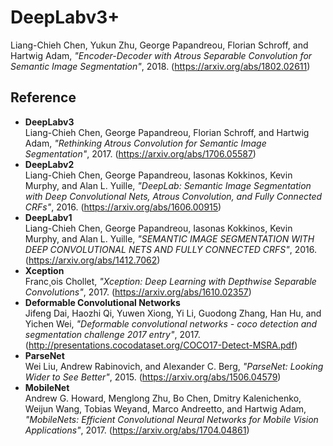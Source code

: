# DeepLabv3+
Liang-Chieh Chen, Yukun Zhu, George Papandreou, Florian Schroff, and Hartwig Adam, *"Encoder-Decoder with Atrous Separable Convolution for Semantic Image Segmentation"*, 2018. (https://arxiv.org/abs/1802.02611)  
  
## Reference
- **DeepLabv3**  
Liang-Chieh Chen, George Papandreou, Florian Schroff, and Hartwig Adam, *"Rethinking Atrous Convolution for Semantic Image Segmentation"*, 2017. (https://arxiv.org/abs/1706.05587)
- **DeepLabv2**  
Liang-Chieh Chen, George Papandreou, Iasonas Kokkinos, Kevin Murphy, and Alan L. Yuille, *"DeepLab: Semantic Image Segmentation with Deep Convolutional Nets, Atrous Convolution, and Fully Connected CRFs"*, 2016. (https://arxiv.org/abs/1606.00915)
- **DeepLabv1**  
Liang-Chieh Chen, George Papandreou, Iasonas Kokkinos, Kevin Murphy, and Alan L. Yuille, *"SEMANTIC IMAGE SEGMENTATION WITH DEEP CONVOLUTIONAL NETS AND FULLY CONNECTED CRFS"*, 2016. (https://arxiv.org/abs/1412.7062)
- **Xception**  
Franc¸ois Chollet, *"Xception: Deep Learning with Depthwise Separable Convolutions"*, 2017. (https://arxiv.org/abs/1610.02357)
- **Deformable Convolutional Networks**  
Jifeng Dai, Haozhi Qi, Yuwen Xiong, Yi Li, Guodong Zhang, Han Hu, and Yichen Wei, *"Deformable
convolutional networks - coco detection and segmentation challenge 2017 entry"*, 2017. (http://presentations.cocodataset.org/COCO17-Detect-MSRA.pdf)
- **ParseNet**  
Wei Liu, Andrew Rabinovich, and Alexander C. Berg, *"ParseNet: Looking Wider to See Better"*, 2015. (https://arxiv.org/abs/1506.04579)
- **MobileNet**  
Andrew G. Howard, Menglong Zhu, Bo Chen, Dmitry Kalenichenko, Weijun Wang, Tobias Weyand, Marco Andreetto, and Hartwig Adam, *"MobileNets: Efficient Convolutional Neural Networks for Mobile Vision Applications"*, 2017. (https://arxiv.org/abs/1704.04861)
